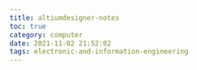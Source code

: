 ```yaml
---
title: altiumdesigner-notes
toc: true
category: computer
date: 2021-11-02 21:52:02
tags: electronic-and-information-engineering
---
```


<!-- more -->
